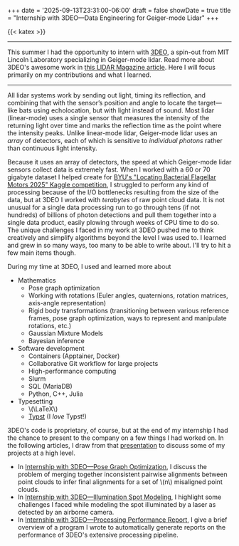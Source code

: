 +++
date = '2025-09-13T23:31:00-06:00'
draft = false
showDate = true
title = "Internship with 3DEO&mdash;Data Engineering for Geiger-mode Lidar"
+++

{{< katex >}}
***

This summer I had the opportunity to intern with [3DEO](https://3deolidar.com/), a spin-out from MIT Lincoln Laboratory specializing in Geiger-mode lidar. Read more about 3DEO's awesome work in [this LIDAR Magazine article](https://lidarmag.com/2024/12/30/next-generation-geiger-mode-lidar-systems/). Here I will focus primarily on my contributions and what I learned.

***

All lidar systems work by sending out light, timing its reflection, and combining that with the sensor’s position and angle to locate the target&mdash;like bats using echolocation, but with light instead of sound. Most lidar (linear-mode) uses a single sensor that measures the intensity of the returning light over time and marks the reflection time as the point where the intensity peaks. Unlike linear-mode lidar, Geiger-mode lidar uses an _array_ of detectors, each of which is sensitive to _individual photons_ rather than continuous light intensity.

Because it uses an array of detectors, the speed at which Geiger-mode lidar sensors collect data is extremely fast. When I worked with a 60 or 70 gigabyte dataset I helped create for [BYU's "Locating Bacterial Flagellar Motors 2025" Kaggle competition](https://www.kaggle.com/c/byu-locating-bacterial-flagellar-motors-2025), I struggled to perform any kind of processing because of the I/O bottlenecks resulting from the size of the data, but at 3DEO I worked with _terabytes_ of raw point cloud data. It is not unusual for a single data processing run to go through tens (if not hundreds) of billions of photon detections and pull them together into a single data product, easily plowing through weeks of CPU time to do so. The unique challenges I faced in my work at 3DEO pushed me to think creatively and simplify algorithms beyond the level I was used to. I learned and grew in so many ways, too many to be able to write about. I'll try to hit a few main items though.

During my time at 3DEO, I used and learned more about
- Mathematics
  - Pose graph optimization
  - Working with rotations (Euler angles, quaternions, rotation matrices, axis-angle representation)
  - Rigid body transformations (transitioning between various reference frames, pose graph optimization, ways to represent and manipulate rotations, etc.)
  - Gaussian Mixture Models
  - Bayesian inference
- Software development
  - Containers (Apptainer, Docker)
  - Collaborative Git workflow for large projects
  - High-performance computing
  - Slurm
  - SQL (MariaDB)
  - Python, C++, Julia
- Typesetting
  - \\(\LaTeX\\)
  - [Typst](https://github.com/typst/typst) (I _love_ Typst!)

3DEO's code is proprietary, of course, but at the end of my internship I had the chance to present to the company on a few things I had worked on. In the following articles, I draw from that [presentation](https://github.com/mward19/3deo-internship-presentation/tree/master) to discuss some of my projects at a high level.

- In [Internship with 3DEO&mdash;Pose Graph Optimization](/projects/internship-3deo-pose-graph), I discuss the problem of merging together inconsistent pairwise alignments between point clouds to infer final alignments for a set of \\(n\\) misaligned point clouds.
- In [Internship with 3DEO&mdash;Illumination Spot Modeling](/projects/internship-3deo-spot-modeling), I highlight some challenges I faced while modeling the spot illuminated by a laser as detected by an airborne camera.
- In [Internship with 3DEO&mdash;Processing Performance Report](/projects/internship-3deo-processing-report), I give a brief overview of a program I wrote to automatically generate reports on the performance of 3DEO's extensive processing pipeline.
